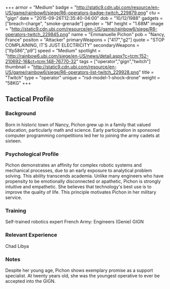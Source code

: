 +++
armor = "Medium"
badge = "http://static9.cdn.ubi.com/resource/en-US/game/rainbow6/siege/R6-operators-badge-twitch_229879.png"
ctu = "gign"
date = "2015-09-26T12:35:40-04:00"
dob = "10/12/1988"
gadgets = ["breach-charge", "smoke-grenade"]
gender = "M"
height = "1.68M"
image = "http://static9.cdn.ubi.com/resource/en-US/game/rainbow6/siege/R6-operators-twitch_229845.png"
name = "Emmanuelle Pichon"
pob = "Nancy, France"
positon = "Attacker"
primaryWeapons = ["417","g2"]
quote = "STOP COMPLAINING, IT'S JUST ELECTRICITY"
secondaryWeapons = ["lfp586","p9"]
speed = "Medium"
spotlight = "http://rainbow6.ubi.com/siege/en-US/news/detail.aspx?c=tcm:152-210692-16&ct=tcm:148-76770-32"
tags = ["operator","gign","twitch"]
thumbnail = "http://static9.cdn.ubi.com/resource/en-US/game/rainbow6/siege/R6-operators-list-twitch_229928.png"
title = "Twitch"
type = "operator"
unique = "rsd-model-1-shock-drone"
weight = "58KG"
+++

## Tactical Profile

### Background

Born in historic town of Nancy, Pichon grew up in a family that valued education, particularly math and science. Early participation in sponsored computer programming competitions led her to joining the army cadets at sixteen.

### Psychological Profile

Pichon demonstrates an affinity for complex robotic systems and mechanical processes, due to an early exposure to analytical problem solving. This ability transcends academia. Unlike many engineers who have propensity to be emotionally disconnected or apathetic, Pichon is strongly intuitive and empathetic. She believes that technology's best use is to improve the quality of life. This principle motivates Pichon in her military service.

### Training

Self-trained robotics expert
French Army: Engineers (Genie)
GIGN

### Relevant Experience

Chad
Libya

### Notes

Despite her young age, Pichon shows exemplary promise as a support specialist. At twenty years old, she was the youngest operative to ever be accepted into the GIGN.
